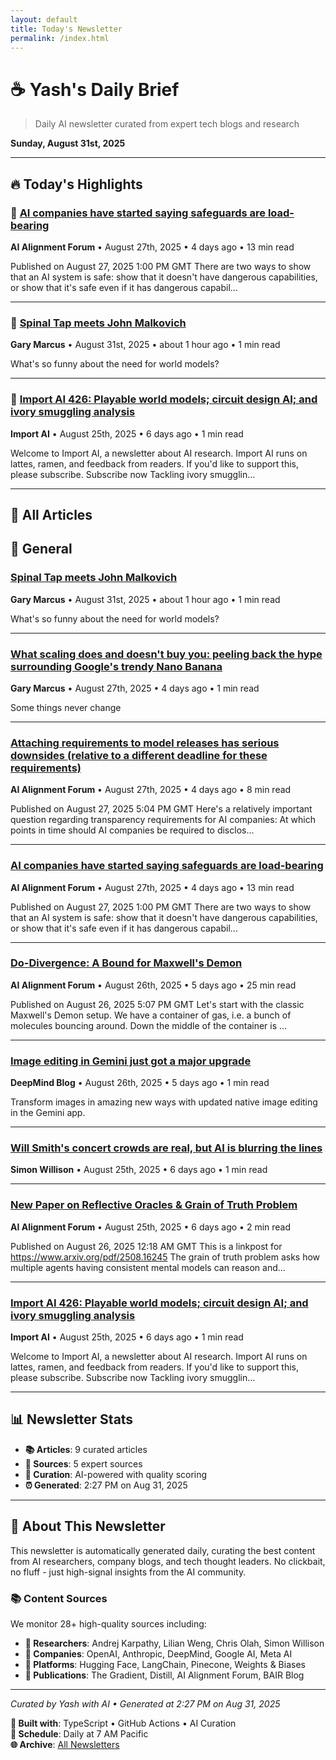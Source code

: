 ```yaml
---
layout: default
title: Today's Newsletter
permalink: /index.html
---
```


# ☕ Yash's Daily Brief

> Daily AI newsletter curated from expert tech blogs and research

**Sunday, August 31st, 2025**

---

## 🔥 Today's Highlights

### 🌟 [AI companies have started saying safeguards are load-bearing](https://www.alignmentforum.org/posts/Bz2gPtqRJJDWyKxnX/ai-companies-have-started-saying-safeguards-are-load-bearing)

**AI Alignment Forum** • August 27th, 2025 • 4 days ago • 13 min read

Published on August 27, 2025 1:00 PM GMT There are two ways to show that an AI system is safe: show that it doesn't have dangerous capabilities, or show that it's safe even if it has dangerous capabil...

---

### 🌟 [Spinal Tap meets John Malkovich](https://garymarcus.substack.com/p/spinal-tap-meets-john-malkovich)

**Gary Marcus** • August 31st, 2025 • about 1 hour ago • 1 min read

What's so funny about the need for world models?

---

### 🌟 [Import AI 426: Playable world models; circuit design AI; and ivory smuggling analysis](https://jack-clark.net/2025/08/25/import-ai-426-playable-world-models-circuit-design-ai-and-ivory-smuggling-analysis/)

**Import AI** • August 25th, 2025 • 6 days ago • 1 min read

Welcome to Import AI, a newsletter about AI research. Import AI runs on lattes, ramen, and feedback from readers. If you'd like to support this, please subscribe. Subscribe now Tackling ivory smugglin...

---

## 📰 All Articles

## 📰 General

### [Spinal Tap meets John Malkovich](https://garymarcus.substack.com/p/spinal-tap-meets-john-malkovich)

**Gary Marcus** • August 31st, 2025 • about 1 hour ago • 1 min read

What's so funny about the need for world models?

---

### [What scaling does and doesn't buy you: peeling back the hype surrounding Google's trendy Nano Banana](https://garymarcus.substack.com/p/what-scaling-does-and-doesnt-buy)

**Gary Marcus** • August 27th, 2025 • 4 days ago • 1 min read

Some things never change

---

### [Attaching requirements to model releases has serious downsides (relative to a different deadline for these requirements)](https://www.alignmentforum.org/posts/Eh7WdKTrpLch5Kvkz/attaching-requirements-to-model-releases-has-serious)

**AI Alignment Forum** • August 27th, 2025 • 4 days ago • 8 min read

Published on August 27, 2025 5:04 PM GMT Here's a relatively important question regarding transparency requirements for AI companies: At which points in time should AI companies be required to disclos...

---

### [AI companies have started saying safeguards are load-bearing](https://www.alignmentforum.org/posts/Bz2gPtqRJJDWyKxnX/ai-companies-have-started-saying-safeguards-are-load-bearing)

**AI Alignment Forum** • August 27th, 2025 • 4 days ago • 13 min read

Published on August 27, 2025 1:00 PM GMT There are two ways to show that an AI system is safe: show that it doesn't have dangerous capabilities, or show that it's safe even if it has dangerous capabil...

---

### [Do-Divergence: A Bound for Maxwell's Demon](https://www.alignmentforum.org/posts/DHSY697pRWYto6LsF/do-divergence-a-bound-for-maxwell-s-demon)

**AI Alignment Forum** • August 26th, 2025 • 5 days ago • 25 min read

Published on August 26, 2025 5:07 PM GMT Let's start with the classic Maxwell's Demon setup. We have a container of gas, i.e. a bunch of molecules bouncing around. Down the middle of the container is ...

---

### [Image editing in Gemini just got a major upgrade](https://deepmind.google/discover/blog/image-editing-in-gemini-just-got-a-major-upgrade/)

**DeepMind Blog** • August 26th, 2025 • 5 days ago • 1 min read

Transform images in amazing new ways with updated native image editing in the Gemini app.

---

### [Will Smith's concert crowds are real, but AI is blurring the lines](https://simonwillison.net/2025/Aug/26/will-smiths-concert-crowds/#atom-everything)

**Simon Willison** • August 25th, 2025 • 6 days ago • 1 min read

---

### [New Paper on Reflective Oracles & Grain of Truth Problem](https://www.alignmentforum.org/posts/PuGxDb27xhRPBPbiv/new-paper-on-reflective-oracles-and-grain-of-truth-problem)

**AI Alignment Forum** • August 25th, 2025 • 6 days ago • 2 min read

Published on August 26, 2025 12:18 AM GMT This is a linkpost for https://www.arxiv.org/pdf/2508.16245 The grain of truth problem asks how multiple agents having consistent mental models can reason and...

---

### [Import AI 426: Playable world models; circuit design AI; and ivory smuggling analysis](https://jack-clark.net/2025/08/25/import-ai-426-playable-world-models-circuit-design-ai-and-ivory-smuggling-analysis/)

**Import AI** • August 25th, 2025 • 6 days ago • 1 min read

Welcome to Import AI, a newsletter about AI research. Import AI runs on lattes, ramen, and feedback from readers. If you'd like to support this, please subscribe. Subscribe now Tackling ivory smugglin...

---

## 📊 Newsletter Stats

- **📚 Articles**: 9 curated articles
- **📡 Sources**: 5 expert sources
- **🤖 Curation**: AI-powered with quality scoring
- **⏰ Generated**: 2:27 PM on Aug 31, 2025

---

## 🎯 About This Newsletter

This newsletter is automatically generated daily, curating the best content from AI researchers, company blogs, and tech thought leaders. No clickbait, no fluff - just high-signal insights from the AI community.

### 📚 Content Sources

We monitor 28+ high-quality sources including:

- **🧠 Researchers**: Andrej Karpathy, Lilian Weng, Chris Olah, Simon Willison
- **🏢 Companies**: OpenAI, Anthropic, DeepMind, Google AI, Meta AI
- **🔧 Platforms**: Hugging Face, LangChain, Pinecone, Weights & Biases
- **📝 Publications**: The Gradient, Distill, AI Alignment Forum, BAIR Blog

---

*Curated by Yash with AI • Generated at 2:27 PM on Aug 31, 2025*

**🤖 Built with**: TypeScript • GitHub Actions • AI Curation  
**📅 Schedule**: Daily at 7 AM Pacific  
**🌐 Archive**: [All Newsletters](./archive.html)